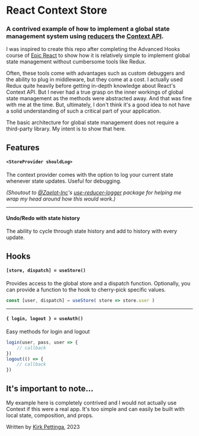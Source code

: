 # React Context Store

### A contrived example of how to implement a global state management system using [reducers](https://react.dev/reference/react/useReducer) the [Context API](https://react.dev/reference/react/useContext).

I was inspired to create this repo after completing the Advanced Hooks course of [Epic React](https://epicreact.dev/) to show how it is relatively simple to implement global state management without cumbersome tools like Redux. 

Often, these tools come with advantages such as custom debuggers and the ability to plug in middleware, but they come at a cost. I actually used Redux quite heavily before getting in-depth knowledge about React's Context API. But I never had a true grasp on the inner workings of global state management as the methods were abstracted away. And that was fine with me at the time. But, ultimately, I don't think it's a good idea to not have a solid understanding of such a critical part of your application.

The basic architecture for global state management does not require a third-party library. My intent is to show that here.

## Features

#### `<StoreProvider shouldLog>`

The context provider comes with the option to log your current state whenever state updates. Useful for debugging.

*(Shoutout to [@Zaelot-Inc](https://github.com/Zaelot-Inc)'s [use-reducer-logger](https://github.com/Zaelot-Inc/use-reducer-logger) package for helping me wrap my head around how this would work.)*

---

#### Undo/Redo with state history 

The ability to cycle through state history and add to history with every update.

## Hooks

#### `[store, dispatch] = useStore()`

Provides access to the global store and a dispatch function. Optionally, you can provide a function to the hook to cherry-pick specific values.

```js
const [user, dispatch] = useStore( store => store.user )
```

---

#### `{ login, logout } = useAuth()`

Easy methods for login and logout

```js
login(user, pass, user => {
    // callback
})
logout(() => {
    // callback
})
```

## It's important to note...

My example here is completely contrived and I would not actually use Context if this were a real app. It's too simple and can easily be built with local state, composition, and props. 

Written by [Kirk Pettinga](https://www.kirkpettinga.com), 2023